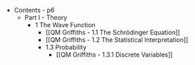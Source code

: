 - Contents - p6
    - Part I - Theory
        - 1 The Wave Function
            - [[QM Griffiths - 1.1 The Schrödinger Equation]]
            - [[QM Griffiths - 1.2 The Statistical Interpretation]]
            - 1.3 Probability
                - [[QM Griffiths - 1.3.1 Discrete Variables]]
